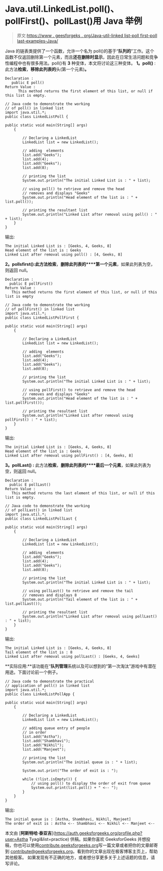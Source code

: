 # Java.util.LinkedList.poll()、pollFirst()、pollLast()用 Java 举例

> 原文:[https://www . geesforgeks . org/Java-util-linked list-poll first-poll last-examples-Java/](https://www.geeksforgeeks.org/java-util-linkedlist-poll-pollfirst-polllast-examples-java/)

Java 的链表类提供了一个函数，允许一个名为 poll()的基于“**队列的**”工作。这个函数不仅返回删除第一个元素，而且**还在删除时显示**，因此在日常生活问题和竞争性编程中也有很多用法。poll()有 **3** 种变体，本文将讨论这三种变体。
**1。poll()** :此方法**检索**，**移除此列表的**头(第一个元素)**。**

```
Declaration : 
   public E poll()
Return Value : 
      This method returns the first element of this list, or null if this list is empty.

```

```
// Java code to demonstrate the working
// of poll() in linked list
import java.util.*;
public class LinkedListPoll {

public static void main(String[] args)
    {

        // Declaring a LinkedList
        LinkedList list = new LinkedList();

        // adding  elements
        list.add("Geeks");
        list.add(4);
        list.add("Geeks");
        list.add(8);

        // printing the list
        System.out.println("The initial Linked List is : " + list);

        // using poll() to retrieve and remove the head
        // removes and displays "Geeks"
        System.out.println("Head element of the list is : " + list.poll());

        // printing the resultant list
        System.out.println("Linked List after removal using poll() : " + list);
    }
}
```

输出:

```
The initial Linked List is : [Geeks, 4, Geeks, 8]
Head element of the list is : Geeks
Linked List after removal using poll() : [4, Geeks, 8]

```

**2。pollsfirst():**此方法**检索**，**删除此列表的****第一个元素**，如果此列表为空，则返回 null。

```
Declaration : 
  public E pollFirst()
Return Value : 
   This method returns the first element of this list, or null if this list is empty

```

```
// Java code to demonstrate the working
// of pollFirst() in linked list
import java.util.*;
public class LinkedListPollFirst {

public static void main(String[] args)
    {

        // Declaring a LinkedList
        LinkedList list = new LinkedList();

        // adding  elements
        list.add("Geeks");
        list.add(4);
        list.add("Geeks");
        list.add(8);

        // printing the list
        System.out.println("The initial Linked List is : " + list);

        // using pollFirst() to retrieve and remove the head
        // removes and displays "Geeks"
        System.out.println("Head element of the list is : " + list.pollFirst());

        // printing the resultant list
        System.out.println("Linked List after removal using pollFirst() : " + list);
    }
}
```

输出:

```
The initial Linked List is : [Geeks, 4, Geeks, 8]
Head element of the list is : Geeks
Linked List after removal using pollFirst() : [4, Geeks, 8]

```

**3。pollLast() :** 此方法**检索**，**删除此列表的****最后一个元素**，如果此列表为空，则返回 null。

```
Declaration : 
  public E pollLast()
Return Value : 
   This method returns the last element of this list, or null if this list is empty.

```

```
// Java code to demonstrate the working
// of pollLast() in linked list
import java.util.*;
public class LinkedListPollLast {

public static void main(String[] args)
    {

        // Declaring a LinkedList
        LinkedList list = new LinkedList();

        // adding  elements
        list.add("Geeks");
        list.add(4);
        list.add("Geeks");
        list.add(8);

        // printing the list
        System.out.println("The initial Linked List is : " + list);

        // using pollLast() to retrieve and remove the tail
        // removes and displays 8
        System.out.println("Tail element of the list is : " + list.pollLast());

        // printing the resultant list
        System.out.println("Linked List after removal using pollLast() : " + list);
    }
}
```

输出:

```
The initial Linked List is : [Geeks, 4, Geeks, 8]
Tail element of the list is : 8
Linked List after removal using pollLast() : [Geeks, 4, Geeks]

```

**实际应用:**该功能在“**队列管理**系统以及可以想到的“第一次淘汰”游戏中有潜在用途。下面讨论前一个例子。

```
// Java code to demonstrate the practical
// application of poll() in linked list
import java.util.*;
public class LinkedListPollApp {

public static void main(String[] args)
    {

        // Declaring a LinkedList
        LinkedList list = new LinkedList();

        // adding queue entry of people
        // in order
        list.add("Astha");
        list.add("Shambhavi");
        list.add("Nikhil");
        list.add("Manjeet");

        // printing the list
        System.out.println("The initial queue is : " + list);

        System.out.print("The order of exit is : ");

        while (!list.isEmpty()) {
            // using poll() to display the order of exit from queue
            System.out.print(list.poll() + " <-- ");
        }
    }
}
```

输出:

```
The initial queue is : [Astha, Shambhavi, Nikhil, Manjeet]
The order of exit is : Astha <-- Shambhavi <-- Nikhil <-- Manjeet <-- 

```

本文由 [**阿斯特哈·泰亚吉**](https://auth.geeksforgeeks.org/profile.php?user=Astha Tyagi&list=practice) 供稿。如果你喜欢 GeeksforGeeks 并想投稿，你也可以使用[contribute.geeksforgeeks.org](http://www.contribute.geeksforgeeks.org)写一篇文章或者把你的文章邮寄到 contribute@geeksforgeeks.org。看到你的文章出现在极客博客主页上，帮助其他极客。
如果发现有不正确的地方，或者想分享更多关于上述话题的信息，请写评论。